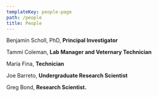 ```yaml
---
templateKey: people-page
path: /people
title: People
---
```

<!--StartFragment-->

Benjamin Scholl, PhD, **Principal Investigator**

Tammi Coleman, **L﻿ab Manager and Veternary Technician**  

M﻿aria Fina,  **Technician**

J﻿oe Barreto, **U﻿ndergraduate Research Scientist** 

G﻿reg Bond, **Research Scientist.** 

<!--EndFragment-->